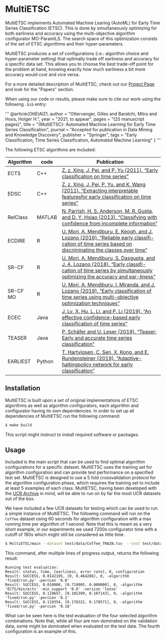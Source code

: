 # MultiETSC

MultiETSC implements Automated Machine Learing (AutoML) for 
Early Time Series Classification (ETSC).
This is done by simultaneously optimizing for both earliness and accuracy using the 
multi-objective algorithm configurator MO-ParamILS.
The search space of this optimization consists of the set of ETSC algorithms and 
their hyper-parameters.

MultiETSC produces a set of configurations (i.e.: algorithm choice and hyper-parameter setting) that optimally
trade off earliness and accuracy for a specific data set.
This allows you to choose the best trade-off point for the problem at hand,
knowing exactly how much earliness a bit more accuracy would cost and vice versa.

For a more detailed description of MultiETSC, check out our [Project Page](https://ada.liacs.nl/projects/MultiETSC) and look for the "Papers" section.

When using our code or results, please make sure to cite our work using the following `.bib` entry:

'''
@article{OttEtAl21,
    author = "Ottervanger, Gilles and Baratchi, Mitra and Hoos, Holger H.",
    year = "2021, to appear",
    pages = "(25 manuscript pages)",
    title = "{MultiETSC}: Automated Machine Learning for Early Time Series Classification",
    journal = "Accepted for publication in Data Mining and Knowledge Discovery",
    publisher = "Springer",
    tags = "Early Classification, Time Series Classification, Automated Machine Learning"
}
'''

The following ETSC algorithms are included:

| Algorithm | code | Publication |
| --------- | ---- | ----------- |
| ECTS | C++ | [ Z. z. Xing, J. Pei, and P. Yu (2011). “Early classification on time series”](https://doi.org/10.1007/s10115-011-0400-x) |
| EDSC | C++ | [ Z. z. Xing, J. Pei, P. Yu, and K. Wang (2011). “Extracting interpretable featuresfor early classification on time series” ](https://doi.org/10.1137/1.9781611972818.22) |
| RelClass | MATLAB | [N. Parrish, H. S. Anderson, M. R. Gupta, and D. Y. Hsiao (2013). “Classifying with confidence from incomplete information”](http://jmlr.org/papers/v14/parrish13a.html) |
| ECDIRE | R | [ U. Mori, A. Mendiburu, E. Keogh, and J. Lozano (2016). “Reliable early classifi-cation of time series based on discriminating the classes over time”](https://doi.org/10.1007/s10618-016-0462-1) |
| SR-CF | R | [U. Mori, A. Mendiburu, S. Dasgupta, and J. A. Lozano (2018). “Early classifi-cation of time series by simultaneously optimizing the accuracy and ear-liness”](https://doi.org/10.1109/TNNLS.2017.2764939) |
| SR-CF MO | R | [ U. Mori, A. Mendiburu, I. Miranda, and J. Lozano (2019). “Early classification of time series using multi-objective optimization techniques”](http://www.sciencedirect.com/science/article/pii/S0020025519303317) |
| ECEC | Java| [ J. Lv, X. Hu, L. Li, and P. Li (2019). “An effective confidence-based early classification of time series”](https://doi.org/10.1109/ACCESS.2019.2929644) |
| TEASER | Java | [P. Sch&auml;fer and U. Leser (2019). “Teaser: Early and accurate time series classification”](https://arxiv.org/abs/1908.03405) |
| EARLIEST | Python | [T. Hartvigsen, C. Sen, X. Kong, and E. Rundensteiner (2019). “Adaptive-haltingpolicy network for early classification”](https://web.cs.wpi.edu/~xkong/publications/papers/kdd19.pdf) |

## Installation
MultiETSC is built upon a set of original implementations of ETSC algorithms as well as algorithm configurators,
each algorithm and configurator having its own dependencies.
In order to set up all dependencies of MultiETSC run the following command:
```bash
$ make build
```
This script might instruct to install required software or packages.

## Usage
Included is the main script that can be used to find optimal algorithm configurations for a specific dataset.
MultiETSC uses the training set for algorithm configuration and can provide test performance on a specified test set.
MultiETSC is designed to use a 5 fold crossvalidation protocol for the algorithm configuration phase,
which requires the training set to include at least 5 examples of each class.
MultiETSC, having been developed with the [UCR Archive](https://www.cs.ucr.edu/~eamonn/time_series_data_2018/)
in mind, will be able to run on by far the most UCR datasets out of the box.

We have included a few UCR datasets for testing which can be used to run a simple instance of MultiETSC. 
The following command will run on the `Coffee` dataset using 60 seconds for algorithm configuration with 
a max running time per algorithm of 1 second. 
Note that this is meant as a very short example, in our experiments we used 7200s configurator time
with a cutoff of 180s which might still be considered as little time.
```bash
$ MultiETSC/main --dataset test/data/Coffee_TRAIN.tsv  --test test/data/Coffee_TEST.tsv --timeout 60 --cutoff 1
```
This command, after multiple lines of progress output, returns the following result:
```
Running test evaluation:
Result: status, time, [earliness, error rate], 0, configuration
Result: SUCCESS, 0.0142195, [0, 0.464286], 0, -algorithm 'fixed/run.py' -percLen '0.0'
Result: SUCCESS, 0.010000, [0.719905, 0.000000], 0, -algorithm 'ECTS/bin/ects' -min_support '0.0' -version 'loose'
Result: SUCCESS, 0.119657, [0.101399, 0.107143], 0, -algorithm 'fixed/run.py' -percLen '0.1'
Result: SUCCESS, 0.119354, [0.178322, 0.178571], 0, -algorithm 'fixed/run.py' -percLen '0.18'
```
What can be seen here is the test evaluation of the four selected algorithm combinations.
Note that, while all four are non-dominated on the validation data,
some might be dominated when evaluated on the test data.
The fourth configuration is an example of this.

